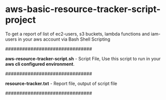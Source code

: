# aws-basic-resource-tracker-script-project
To get a report of list of ec2-users, s3 buckets, lambda functions and iam-users in your aws account via Bash Shell Scripting

###############################

**aws-resource-tracker-script.sh** - Script File, Use this script to run in your **aws cli configured environment**.

###############################

**resource-tracker.txt** - Report file, output of script file

###############################

